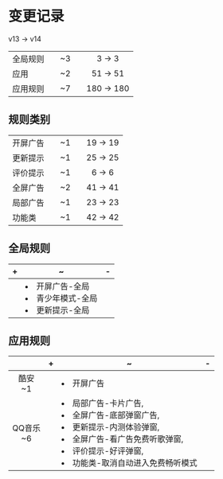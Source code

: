 # 变更记录

v13 -> v14

||||||
|-|:-:|:-:|:-:|:-:|
|全局规则||~3||3 -> 3|
|应用||~2||51 -> 51|
|应用规则||~7||180 -> 180|

## 规则类别

||||||
|-|:-:|:-:|:-:|:-:|
|开屏广告||~1||19 -> 19|
|更新提示||~1||25 -> 25|
|评价提示||~1||6 -> 6|
|全屏广告||~2||41 -> 41|
|局部广告||~1||23 -> 23|
|功能类||~1||42 -> 42|

## 全局规则

|+|~|-|
|-|-|-|
||<li>开屏广告-全局<li>青少年模式-全局<li>更新提示-全局||

## 应用规则

||+|~|-|
|:-:|-|-|-|
|酷安<br>~1||<li>开屏广告||
|QQ音乐<br>~6||<li>局部广告-卡片广告,<li>全屏广告-底部弹窗广告,<li>更新提示-内测体验弹窗,<li>全屏广告-看广告免费听歌弹窗,<li>评价提示-好评弹窗,<li>功能类-取消自动进入免费畅听模式||
